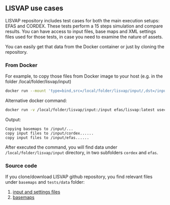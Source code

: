 ## LISVAP use cases

LISVAP repository includes test cases for both the main execution setups: EFAS and CORDEX.
These tests perform a 15 steps simulation and compare results.
You can have access to input files, base maps and XML settings files used for those tests, in case you need to examine the nature of assets.

You can easily get that data from the Docker container or just by cloning the repository.

### From Docker

For example, to copy those files from Docker image to your host (e.g. in the folder /local/folder/lisvap/input)

```bash
docker run --mount 'type=bind,src=/local/folder/lisvap/input/,dst=/input/' efas/lisvap:latest usecases
```

Alternative docker command:

```bash
docker run -v /local/folder/lisvap/input:/input efas/lisvap:latest usecases
```

Output:

```console
Copying basemaps to /input/...
copy input files to /input/cordex......
copy input files to /input/efas......
```

After executed the command, you will find data under `/local/folder/lisvap/input` directory, in two subfolders `cordex` and `efas`.


### Source code

If you clone/download LISVAP github repository, you find relevant files under `basemaps` and `tests/data` folder:

1. [input and settings files](https://github.com/ec-jrc/lisflood-lisvap/tree/master/tests/data)
2. [basemaps](https://github.com/ec-jrc/lisflood-lisvap/tree/master/basemaps)
